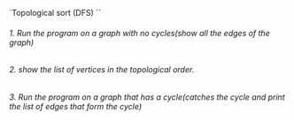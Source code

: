 `Topological sort (DFS) ``

###### 1. Run the program on a graph with no cycles(show all the edges of the graph)  
###### 2. show the list of vertices in the topological order.
###### 3. Run the program on a graph that has a cycle(catches the cycle and print the list of edges that form the cycle)
